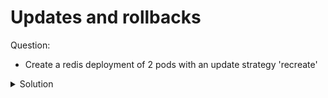 # Updates and rollbacks

Question:
- Create a redis deployment of 2 pods with an update strategy 'recreate' 

<details><summary>Solution</summary>
<p>

pv-pod.yml
```yaml
apiVersion: v1
kind: Pod
metadata:
...
```

</p>
</details>